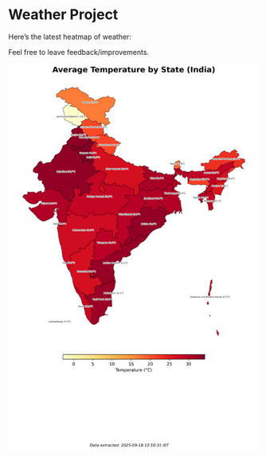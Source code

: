 # Weather Project

Here’s the latest heatmap of weather:

Feel free to leave feedback/improvements.

![India Heatmap](docs/assets/india_heatmap.png?v=CBA961)
